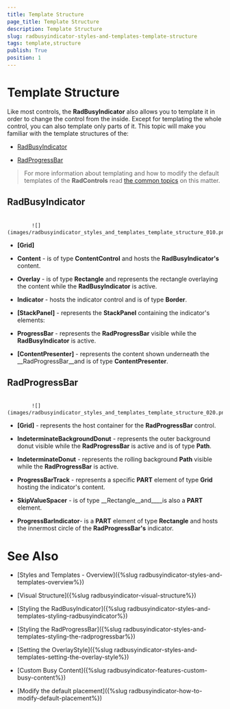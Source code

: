 ```yaml
---
title: Template Structure
page_title: Template Structure
description: Template Structure
slug: radbusyindicator-styles-and-templates-template-structure
tags: template,structure
publish: True
position: 1
---
```


# Template Structure



Like most controls, the __RadBusyIndicator__ also allows you to template it in order to change the control from the inside. Except for templating the whole control, you can also template only parts of it. This topic will make you familiar with the template structures of the:
      

* [RadBusyIndicator](#RadBusyIndicator)

* [RadProgressBar](#RadProgressBar)

>For more information about templating and how to modify the default templates of the __RadControls__ read [the common topics](http://www.telerik.com/help/silverlight/common-styling-appearance-edit-control-templates-blend.html) on this matter.
        

## RadBusyIndicator




               
            ![](images/radbusyindicator_styles_and_templates_template_structure_010.png)

* __[Grid]__

* __Content__ - is of type __ContentControl__ and hosts the __RadBusyIndicator's__ content.
              

* __Overlay__ - is of type __Rectangle__ and represents the rectangle overlaying the content while the __RadBusyIndicator__ is active.
              

* __Indicator__ - hosts the indicator control and is of type __Border__.
                

* __[StackPanel]__ - represents the __StackPanel__ containing the indicator's elements:
                    

* __ProgressBar__ - represents the __RadProgressBar__ visible while the __RadBusyIndicator__ is active.
                      

* __[ContentPresenter]__ - represents the content  shown underneath the __RadProgressBar__and is of type __ContentPresenter__.
                      

## RadProgressBar




               
            ![](images/radbusyindicator_styles_and_templates_template_structure_020.png)

* __[Grid]__ - represents the host container for the __RadProgressBar__ control.
            

* __IndeterminateBackgroundDonut__ - represents the outer background donut visible while the __RadProgressBar__ is active and is of type __Path__.
              

* __IndeterminateDonut__ - represents the rolling background __Path__ visible while the __RadProgressBar__ is active.
              

* __ProgressBarTrack__ - represents a specific __PART__ element of type __Grid__ hosting the indicator's content.
                

* __SkipValueSpacer__ - is of type __Rectangle__and____is also a __PART__ element.
                  

* __ProgressBarIndicator__- is a __PART__ element of type __Rectangle__ and hosts the innermost circle of the __RadProgressBar's__ indicator.
                  



# See Also

 * [Styles and Templates - Overview]({%slug radbusyindicator-styles-and-templates-overview%})

 * [Visual Structure]({%slug radbusyindicator-visual-structure%})

 * [Styling the RadBusyIndicator]({%slug radbusyindicator-styles-and-templates-styling-radbusyindicator%})

 * [Styling the RadProgressBar]({%slug radbusyindicator-styles-and-templates-styling-the-radprogressbar%})

 * [Setting the OverlayStyle]({%slug radbusyindicator-styles-and-templates-setting-the-overlay-style%})

 * [Custom Busy Content]({%slug radbusyindicator-features-custom-busy-content%})

 * [Modify the default placement]({%slug radbusyindicator-how-to-modify-default-placement%})
